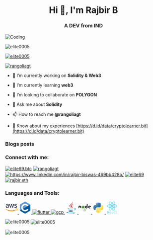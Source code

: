 <h1 align="center">Hi 👋, I'm Rajbir B</h1>
<h3 align="center">A DEV from IND</h3>
<img align="center" alt="Coding" width="480" length = "600" src="https://cdn.dribbble.com/users/31818/screenshots/2619658/dribbb.gif">

<p align="left"> <img src="https://komarev.com/ghpvc/?username=elite0005&label=Profile%20views&color=0e75b6&style=flat" alt="elite0005" /> </p>

<p align="left"> <a href="https://github.com/ryo-ma/github-profile-trophy"><img src="https://github-profile-trophy.vercel.app/?username=elite0005" alt="elite0005" /></a> </p>

<p align="left"> <a href="https://twitter.com/rangoliagt" target="blank"><img src="https://img.shields.io/twitter/follow/rangoliagt?logo=twitter&style=for-the-badge" alt="rangoliagt" /></a> </p>

- 🔭 I’m currently working on **Solidity & Web3**

- 🌱 I’m currently learning **web3**

- 👯 I’m looking to collaborate on **POLYGON**

- 💬 Ask me about **Solidity**

- 📫 How to reach me **@rangoliagt**

- 📄 Know about my experiences [https://d.id/data/cryptolearner.bit](https://d.id/data/cryptolearner.bit)

### Blogs posts
<!-- BLOG-POST-LIST:START -->
<!-- BLOG-POST-LIST:END -->

<h3 align="left">Connect with me:</h3>
<p align="left">
<a href="https://dev.to/elite69.btc" target="blank"><img align="center" src="https://raw.githubusercontent.com/rahuldkjain/github-profile-readme-generator/master/src/images/icons/Social/devto.svg" alt="elite69.btc" height="30" width="40" /></a>
<a href="https://twitter.com/rangoliagt" target="blank"><img align="center" src="https://raw.githubusercontent.com/rahuldkjain/github-profile-readme-generator/master/src/images/icons/Social/twitter.svg" alt="rangoliagt" height="30" width="40" /></a>
<a href="https://linkedin.com/in/https://www.linkedin.com/in/rajbir-biswas-469bb428b/" target="blank"><img align="center" src="https://raw.githubusercontent.com/rahuldkjain/github-profile-readme-generator/master/src/images/icons/Social/linked-in-alt.svg" alt="https://www.linkedin.com/in/rajbir-biswas-469bb428b/" height="30" width="40" /></a>
<a href="https://kaggle.com/elite69" target="blank"><img align="center" src="https://raw.githubusercontent.com/rahuldkjain/github-profile-readme-generator/master/src/images/icons/Social/kaggle.svg" alt="elite69" height="30" width="40" /></a>
<a href="https://instagram.com/rajbir.eth" target="blank"><img align="center" src="https://raw.githubusercontent.com/rahuldkjain/github-profile-readme-generator/master/src/images/icons/Social/instagram.svg" alt="rajbir.eth" height="30" width="40" /></a>
</p>

<h3 align="left">Languages and Tools:</h3>
<p align="left"> <a href="https://aws.amazon.com" target="_blank" rel="noreferrer"> <img src="https://raw.githubusercontent.com/devicons/devicon/master/icons/amazonwebservices/amazonwebservices-original-wordmark.svg" alt="aws" width="40" height="40"/> </a> <a href="https://www.cprogramming.com/" target="_blank" rel="noreferrer"> <img src="https://raw.githubusercontent.com/devicons/devicon/master/icons/c/c-original.svg" alt="c" width="40" height="40"/> </a> <a href="https://flutter.dev" target="_blank" rel="noreferrer"> <img src="https://www.vectorlogo.zone/logos/flutterio/flutterio-icon.svg" alt="flutter" width="40" height="40"/> </a> <a href="https://cloud.google.com" target="_blank" rel="noreferrer"> <img src="https://www.vectorlogo.zone/logos/google_cloud/google_cloud-icon.svg" alt="gcp" width="40" height="40"/> </a> <a href="https://www.java.com" target="_blank" rel="noreferrer"> <img src="https://raw.githubusercontent.com/devicons/devicon/master/icons/java/java-original.svg" alt="java" width="40" height="40"/> </a> <a href="https://nodejs.org" target="_blank" rel="noreferrer"> <img src="https://raw.githubusercontent.com/devicons/devicon/master/icons/nodejs/nodejs-original-wordmark.svg" alt="nodejs" width="40" height="40"/> </a> <a href="https://www.python.org" target="_blank" rel="noreferrer"> <img src="https://raw.githubusercontent.com/devicons/devicon/master/icons/python/python-original.svg" alt="python" width="40" height="40"/> </a> <a href="https://reactjs.org/" target="_blank" rel="noreferrer"> <img src="https://raw.githubusercontent.com/devicons/devicon/master/icons/react/react-original-wordmark.svg" alt="react" width="40" height="40"/> </a> </p>

<p><img align="left" src="https://github-readme-stats.vercel.app/api/top-langs?username=elite0005&show_icons=true&locale=en&layout=compact" alt="elite0005" /></p>

<p>&nbsp;<img align="center" src="https://github-readme-stats.vercel.app/api?username=elite0005&show_icons=true&locale=en" alt="elite0005" /></p>

<p><img align="center" src="https://github-readme-streak-stats.herokuapp.com/?user=elite0005&" alt="elite0005" /></p>
